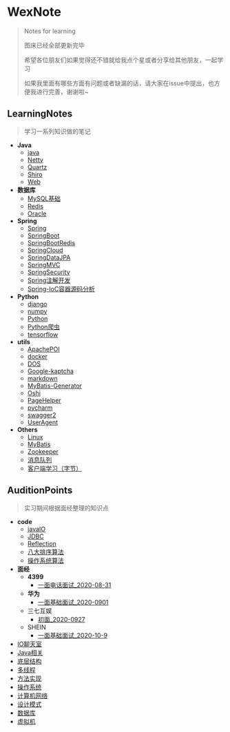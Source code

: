 # WexNote
> Notes for learning
>
> 图床已经全部更新完毕
>
> 希望各位朋友们如果觉得还不错就给我点个星或者分享给其他朋友，一起学习
>
> 如果我里面有哪些方面有问题或者缺漏的话，请大家在issue中提出，也方便我进行完善，谢谢啦~

## LearningNotes

>学习一系列知识做的笔记

- **Java**
  - [java](./LearningNotes/Java/java.md)
  - [Netty](./LearningNotes/Java/Netty.md)
  - [Quartz](./LearningNotes/Java/Quartz.md)
  - [Shiro](./LearningNotes/Java/Shiro.md)
  - [Web](./LearningNotes/Java/Web.md)
- **数据库**
  - [MySQL基础](./LearningNotes/数据库/MySQL基础.md)
  - [Redis](./LearningNotes/数据库/Redis.md)
  - [Oracle](./LearningNotes/数据库/Oracle.md)
- **Spring**
  - [Spring](./LearningNotes/Spring/Spring.md)
  - [SpringBoot](./LearningNotes/Spring/SpringBoot.md)
  - [SpringBootRedis](./LearningNotes/Spring/SpringBootRedis.md)
  - [SpringCloud](./LearningNotes/Spring/SpringCloud.md)
  - [SpringDataJPA](./LearningNotes/Spring/SpringDataJPA.md)
  - [SpringMVC](./LearningNotes/Spring/SpringMVC.md)
  - [SpringSecurity](./LearningNotes/Spring/SpringSecurity.md)
  - [Spring注解开发](./LearningNotes/Spring/Spring注解开发.md)
  - [Spring-IoC容器源码分析](./LearningNotes/Spring/Spring-IoC容器源码分析.md)
- **Python**
  - [django](./LearningNotes/python/django.md)
  - [numpy](./LearningNotes/python/numpy.md)
  - [Python](./LearningNotes/python/Python.md)
  - [Python爬虫](./LearningNotes/python/Python爬虫.md)
  - [tensorflow](./LearningNotes/python/tensorflow.md)
- **utils**
  - [ApachePOI](./LearningNotes/utils/ApachePOI.md)
  - [docker](./LearningNotes/utils/docker.md)
  - [DOS](./LearningNotes/utils/DOS.md)
  - [Google-kaptcha](./LearningNotes/utils/Google-kaptcha.md)
  - [markdown](./LearningNotes/utils/markdown.md)
  - [MyBatis-Generator](./LearningNotes/utils/MyBatis-Generator.md)
  - [Oshi](./LearningNotes/utils/Oshi.md)
  - [PageHelper](./LearningNotes/utils/PageHelper.md)
  - [pycharm](./LearningNotes/utils/pycharm.md)
  - [swagger2](./LearningNotes/utils/swagger2.md)
  - [UserAgent](./LearningNotes/utils/UserAgent)
- **Others**
  - [Linux](./LearningNotes/others/Linux.md)
  - [MyBatis](./LearningNotes/others/MyBatis.md)
  - [Zookeeper](./LearningNotes/others/Zookeeper.md)
  - [消息队列](./LearningNotes/others/消息队列.md)
  - [客户端学习（字节）](./LearningNotes/others/客户端学习（字节）.md)







## AuditionPoints

>实习期间根据面经整理的知识点



- **code**
  - [javaIO](./AuditionPoints/code/javaIO)
  - [JDBC](./AuditionPoints/code/JDBC)
  - [Reflection](./AuditionPoints/code/Reflection)
  - [八大排序算法](./AuditionPoints/code/八大排序算法)
  - [操作系统算法](./AuditionPoints/code/操作系统算法)
- **面经**
  - **4399**
    - [一面电话面试_2020-08-31](./AuditionPoints/面经/4399/一面电话面试_2020-08-31.md)
  - **华为**
    - [一面基础面试_2020-0901](./AuditionPoints/面经/华为/一面基础面试_2020-0901.md)
  - 三七互娱
    - [初面_2020-0927](./AuditionPoints/面经/三七互娱/初面_2020-0927.md)
  - SHEIN
    - [一面基础面试_2020-10-9](./AuditionPoints/面经/SHEIN/一面基础面试_2020-10-9.md)
- [IO聊天室](./AuditionPoints/IO聊天室.md)
- [Java相关](./AuditionPoints/Java相关.md)
- [底层结构](./AuditionPoints/底层结构.md)
- [多线程](./AuditionPoints/多线程.md)
- [方法实现](./AuditionPoints/方法实现.md)
- [操作系统](./AuditionPoints/操作系统.md)
- [计算机网络](./AuditionPoints/计算机网络.md)
- [设计模式](./AuditionPoints/设计模式.md)
- [数据库](./AuditionPoints/数据库.md)
- [虚拟机](./AuditionPoints/虚拟机.md)

